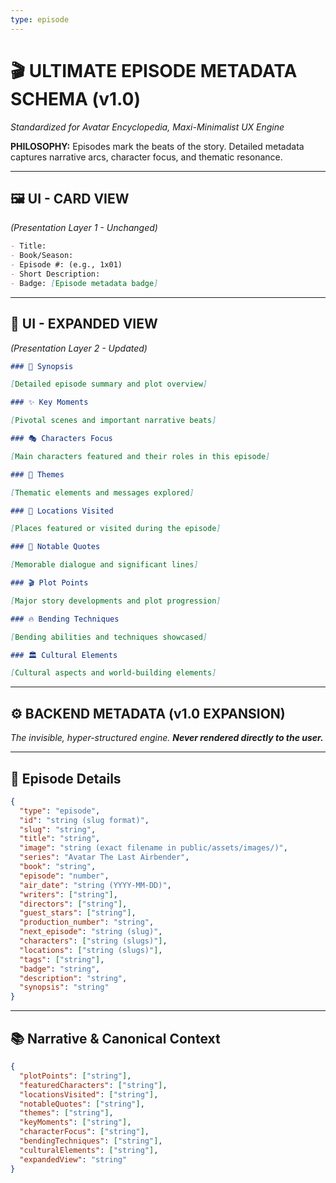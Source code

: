 ```yaml
---
type: episode
---
```


# 🎬 ULTIMATE EPISODE METADATA SCHEMA (v1.0)

*Standardized for Avatar Encyclopedia, Maxi-Minimalist UX Engine*

**PHILOSOPHY:** Episodes mark the beats of the story. Detailed metadata captures narrative arcs, character focus, and thematic resonance.

---

## 🖼️ UI - CARD VIEW
*(Presentation Layer 1 - Unchanged)*

```md
- Title:
- Book/Season:
- Episode #: (e.g., 1x01)
- Short Description:
- Badge: [Episode metadata badge]
```

---

## 📖 UI - EXPANDED VIEW
*(Presentation Layer 2 - Updated)*

```md
### 📖 Synopsis

[Detailed episode summary and plot overview]

### ✨ Key Moments

[Pivotal scenes and important narrative beats]

### 🎭 Characters Focus

[Main characters featured and their roles in this episode]

### 🌟 Themes

[Thematic elements and messages explored]

### 📍 Locations Visited

[Places featured or visited during the episode]

### 💬 Notable Quotes

[Memorable dialogue and significant lines]

### 🎬 Plot Points

[Major story developments and plot progression]

### 🔥 Bending Techniques

[Bending abilities and techniques showcased]

### 🏛️ Cultural Elements

[Cultural aspects and world-building elements]
```

---

## ⚙️ BACKEND METADATA (v1.0 EXPANSION)
*The invisible, hyper-structured engine. **Never rendered directly to the user.***

---

## 📅 Episode Details

```json
{
  "type": "episode",
  "id": "string (slug format)",
  "slug": "string",
  "title": "string",
  "image": "string (exact filename in public/assets/images/)",
  "series": "Avatar The Last Airbender",
  "book": "string",
  "episode": "number",
  "air_date": "string (YYYY-MM-DD)",
  "writers": ["string"],
  "directors": ["string"],
  "guest_stars": ["string"],
  "production_number": "string",
  "next_episode": "string (slug)",
  "characters": ["string (slugs)"],
  "locations": ["string (slugs)"],
  "tags": ["string"],
  "badge": "string",
  "description": "string",
  "synopsis": "string"
}
```

---

## 📚 Narrative & Canonical Context

```json
{
  "plotPoints": ["string"],
  "featuredCharacters": ["string"],
  "locationsVisited": ["string"],
  "notableQuotes": ["string"],
  "themes": ["string"],
  "keyMoments": ["string"],
  "characterFocus": ["string"],
  "bendingTechniques": ["string"],
  "culturalElements": ["string"],
  "expandedView": "string"
}
``` 